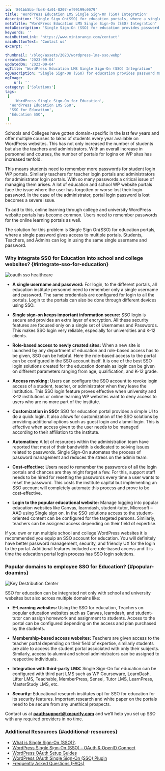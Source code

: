 ```yaml
---
id: '801bb5bb-fbe8-4a01-8207-ef99199c0079'
title: 'WordPress Education LMS Single Sign-On (SSO) Integration'
description: 'Single Sign On(SSO) for education portals, where a single password gives access to multiple portals. Students, Teachers, and Admins can log in using the same single username and password.'
metaTitle: "WordPress Education LMS Single Sign-On (SSO) Integration"
metaDescription: "Single Sign-On (SSO) for education provides password management for school, college, and educational WordPress websites with Role assigning and memberships."
keywords: ''
mainButtonLink: 'https://www.miniorange.com/contact'
mainButtonText: 'Contact us'
excerpt: ''

thumbnail: '/blog/assets/2023/wordpress-lms-sso.webp'
createdOn: '2023-09-04'
updatedOn: '2023-09-04'
ogTitle: "WordPress Education LMS Single Sign-On (SSO) Integration"
ogDescription: "Single Sign-On (SSO) for education provides password management for school, college, and educational WordPress websites with Role assigning and memberships."
ogImage:
    url: ''
category: ['Solutions']
tags:
 [
	'WordPress Single Sign-On for Education',
  'WordPress Education LMS SSO',
  'SSO for Education',
  'Education SSO',
 ]
---
```


Schools and Colleges have gotten domain-specific in the last few years and offer multiple courses to lakhs of students every year available on WordPress websites. This has not only increased the number of students but also the teachers and administrators. With an overall increase in personnel and courses, the number of portals for logins on WP sites has increased tenfold.

This means students need to remember more passwords for student login WP portals. Similarly teachers for teacher login portals and administrators for administrator login portals. With so many passwords a critical issue of managing them arises. A lot of education and school WP website portals face the issue where the user has forgotten or worse lost their login password. In the case of the administrator, portal login password is lost becomes a severe issue.

To add to this, online learning through college and university WordPress website portals has become common. Users need to remember passwords for the online learning portals as well.

The solution for this problem is Single Sign On(SSO) for education portals, where a single password gives access to multiple portals. Students, Teachers, and Admins can log in using the same single username and password.


### Why integrate SSO for Education into school and college websites? {#integrate-sso-for-education}

![oauth sso healthcare](/blog/assets/2023/wordpress-lms-sso-integrate.webp)

- **A single username and password:** For login, to the different portals, all education institute personnel need to remember only a single username and password. The same credentials are configured for login to all the portals. Login to the portals can also be done through different devices using SSO.

- **Single sign-on keeps important information secure:** SSO login is secure and provides an extra layer of encryption. All these security features are focused only on a single set of Usernames and Passwords. This makes SSO login very reliable, especially for universities and K-12 clients.

- **Role-based access to newly created sites:** When a new site is launched by any department of education and role-based access has to be given, SSO can be helpful. Here the role-based access to the portal can be configured in the SSO account itself. It is one of the best SSO login solutions created for the education domain as login can be given on different parameters ranging from age, qualification, and K-12 grade.

- **Access revoking:** Users can configure the SSO account to revoke login access of a student, teacher, or administrator when they leave the institution. This SSO login feature proves effective when university and K-12 institutions or online learning WP websites want to deny access to users who are no more part of the institute.

- **Customization in SSO:** SSO for education portal provides a simple UI to do a quick login. It also allows for customization of the SSO solutions by providing additional options such as guest login and alumni login. This is effective when access given to the user needs to be managed according to their affiliation to the institute.

- **Automation:** A lot of resources within the administration team have reported that most of their bandwidth is dedicated to solving issues related to passwords. Single Sign-On automates the process of password management and reduces the stress on the admin team.

- **Cost-effective:** Users need to remember the passwords of all the login portals and chances are they might forget a few. For this, support staff needs to be hired for resetting the passwords every time a user wants to reset the password. This costs the institute capital but implementing an SSO account will completely automate this process and prove to be cost-effective.

- **Login to the popular educational website:** Manage logging into popular education websites like Canvas, learndash, student-tutor, Microsoft – AAD using Single sign on. In the SSO solutions access to the student-oriented content can be configured for the targeted persons. Similarly, teachers can be assigned access depending on their field of expertise.

If you own or run multiple school and college WordPress websites it is recommended you equip an SSO account for education. You will definitely have better password management, security, and friendly UX for the login to the portal. Additional features included are role-based access and It is time the education portal login process has SSO login solutions.


### Popular domains to employee SSO for Education?  {#popular-doamins}

![Key Destribution Center](/blog/assets/2023/wordpress-lms-sso-domains.webp)

SSO for education can be integrated not only with school and university websites but also across multiple domains like:

- **E-Learning websites:** Using the SSO for education, Teachers on popular education websites such as Canvas, learndash, and student-tutor can assign homework and assignment to students. Access to the portal can be configured depending on the access and plan purchased by the students.

- **Membership-based access websites:** Teachers are given access to the teacher portal depending on their field of expertise, similarly students are able to access the student portal associated with only their subjects. Similarly, access to alumni and school administrators can be assigned to respective individuals.

- **Integration with third-party LMS:** Single Sign-On for education can be configured with third part LMS such as WP Courseware, LearnDash, Lifter LMS, Teachable, MemberPress, Sensei, Tutor LMS, LearnPress, MasterStudy LMS, etc. 

- **Security:** Educational research institutes opt for SSO for education for its security features. Important research and white paper on the portals need to be secure from any unethical prospects.


Contact us at **[oauthsupport@xecurify.com](mailto:oauthsupport@xecurify.com)** and we’ll help you set up SSO with any required providers in no time.

### Additional Resources {#additional-resources}

- [What is Single Sign-On (SSO)?](https://www.miniorange.com/products/single-sign-on-sso).
- [WordPress Single Sign-On (SSO) – OAuth & OpenID Connect](https://plugins.miniorange.com/wordpress-sso)
- [WordPress OAuth Setup Guides](https://plugins.miniorange.com/wordpress-single-sign-on-sso-with-oauth-openid-connect)
- [WordPress OAuth Single Sign-On (SSO) Plugin](https://wordpress.org/plugins/miniorange-login-with-eve-online-google-facebook/)
- [Frequently Asked Questions (FAQs)](https://faq.miniorange.com/kb/oauth-openid-connect/)